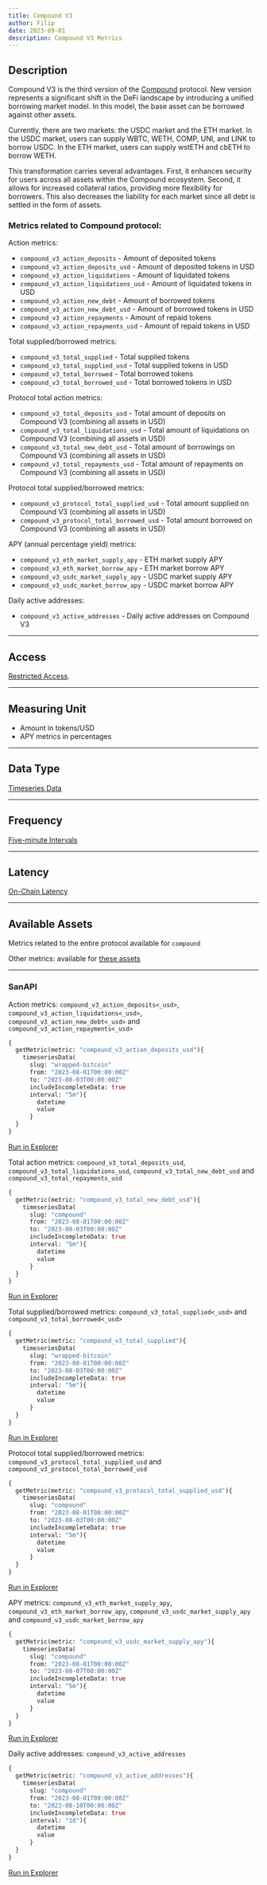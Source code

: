 ```yaml
---
title: Compound V3
author: Filip
date: 2023-09-01
description: Compound V3 Metrics
---
```


## Description
Compound V3 is the third version of the [Compound](https://compound.finance/) protocol.
New version represents a significant shift in the DeFi landscape by introducing 
a unified borrowing market model. In this model, the base asset can be borrowed 
against other assets.

Currently, there are two markets: the USDC market and the ETH market. 
In the USDC market, users can supply WBTC, WETH, COMP, UNI, and LINK to borrow USDC. 
In the ETH market, users can supply wstETH and cbETH to borrow WETH.

This transformation carries several advantages. First, it enhances security 
for users across all assets within the Compound ecosystem. Second, it allows 
for increased collateral ratios, providing more flexibility for borrowers. 
This also decreases the liability for each market since all debt is settled in 
the form of assets.

### Metrics related to Compound protocol:

Action metrics:
* `compound_v3_action_deposits` - Amount of deposited tokens
* `compound_v3_action_deposits_usd` - Amount of deposited tokens in USD
* `compound_v3_action_liquidations` - Amount of liquidated tokens
* `compound_v3_action_liquidations_usd` - Amount of liquidated tokens in USD
* `compound_v3_action_new_debt` - Amount of borrowed tokens
* `compound_v3_action_new_debt_usd` - Amount of borrowed tokens in USD
* `compound_v3_action_repayments` - Amount of repaid tokens
* `compound_v3_action_repayments_usd` - Amount of repaid tokens in USD

Total supplied/borrowed metrics:
* `compound_v3_total_supplied` - Total supplied tokens
* `compound_v3_total_supplied_usd` - Total supplied tokens in USD
* `compound_v3_total_borrowed` - Total borrowed tokens
* `compound_v3_total_borrowed_usd` - Total borrowed tokens in USD

Protocol total action metrics:
* `compound_v3_total_deposits_usd` - Total amount of deposits on Compound V3 (combining all assets in USD)
* `compound_v3_total_liquidations_usd` - Total amount of liquidations on Compound V3 (combining all assets in USD)
* `compound_v3_total_new_debt_usd` - Total amount of borrowings on Compound V3 (combining all assets in USD)
* `compound_v3_total_repayments_usd` - Total amount of repayments on Compound V3 (combining all assets in USD)

Protocol total supplied/borrowed metrics:
* `compound_v3_protocol_total_supplied_usd` - Total amount supplied on Compound V3 (combining all assets in USD)
* `compound_v3_protocol_total_borrowed_usd` - Total amount borrowed on Compound V3 (combining all assets in USD)

APY (annual percentage yield) metrics:
* `compound_v3_eth_market_supply_apy` - ETH market supply APY
* `compound_v3_eth_market_borrow_apy` - ETH market borrow APY
* `compound_v3_usdc_market_supply_apy` - USDC market supply APY
* `compound_v3_usdc_market_borrow_apy` - USDC market borrow APY 

Daily active addresses:
* `compound_v3_active_addresses` - Daily active addresses on Compound V3

---

## Access

[Restricted Access](/metrics/details/access#restricted-access).

---

## Measuring Unit

* Amount in tokens/USD
* APY metrics in percentages

---

## Data Type

[Timeseries Data](/metrics/details/data-type#timeseries-data)

---

## Frequency

[Five-minute Intervals](/metrics/details/frequency#five-minute-frequency)

---

## Latency

[On-Chain Latency](/metrics/details/latency#on-chain-latency)

---

## Available Assets

Metrics related to the entire protocol available for `compound`

Other metrics: 
available for [these assets](<https://api.santiment.net/graphiql?query=%7B%0A%20%20getMetric(metric%3A%20%22compound_v3_action_deposits%22)%7B%0A%20%20%20%20metadata%7B%0A%20%20%20%20%20%20availableSlugs%0A%20%20%20%20%7D%0A%20%20%7D%0A%7D>)

---

### SanAPI

Action metrics: `compound_v3_action_deposits<_usd>`, `compound_v3_action_liquidations<_usd>`, 
`compound_v3_action_new_debt<_usd>` and `compound_v3_action_repayments<_usd>`

```graphql
{
  getMetric(metric: "compound_v3_action_deposits_usd"){
    timeseriesData(
      slug: "wrapped-bitcoin"
      from: "2023-08-01T00:00:00Z"
      to: "2023-08-03T00:00:00Z"
      includeIncompleteData: true
      interval: "5m"){
        datetime
        value
      }
  }
}
```
[Run in Explorer](<https://api.santiment.net/graphiql?query=%7B%0A%20%20getMetric(metric%3A%20%22compound_v3_action_deposits_usd%22)%7B%0A%20%20%20%20timeseriesData(%0A%20%20%20%20%20%20slug%3A%20%22wrapped-bitcoin%22%0A%20%20%20%20%20%20from%3A%20%222023-08-01T00%3A00%3A00Z%22%0A%20%20%20%20%20%20to%3A%20%222023-08-03T00%3A00%3A00Z%22%0A%20%20%20%20%20%20includeIncompleteData%3A%20true%0A%20%20%20%20%20%20interval%3A%20%225m%22)%7B%0A%20%20%20%20%20%20%20%20datetime%0A%20%20%20%20%20%20%20%20value%0A%20%20%20%20%20%20%7D%0A%20%20%7D%0A%7D>)

Total action metrics: `compound_v3_total_deposits_usd`, `compound_v3_total_liquidations_usd`, 
`compound_v3_total_new_debt_usd` and `compound_v3_total_repayments_usd`

```graphql
{
  getMetric(metric: "compound_v3_total_new_debt_usd"){
    timeseriesData(
      slug: "compound"
      from: "2023-08-01T00:00:00Z"
      to: "2023-08-03T00:00:00Z"
      includeIncompleteData: true
      interval: "5m"){
        datetime
        value
      }
  }
}
```
[Run in Explorer](<https://api.santiment.net/graphiql?query=%7B%0A%20%20getMetric(metric%3A%20%22compound_v3_total_new_debt_usd%22)%7B%0A%20%20%20%20timeseriesData(%0A%20%20%20%20%20%20slug%3A%20%22compound%22%0A%20%20%20%20%20%20from%3A%20%222023-08-01T00%3A00%3A00Z%22%0A%20%20%20%20%20%20to%3A%20%222023-08-03T00%3A00%3A00Z%22%0A%20%20%20%20%20%20includeIncompleteData%3A%20true%0A%20%20%20%20%20%20interval%3A%20%225m%22)%7B%0A%20%20%20%20%20%20%20%20datetime%0A%20%20%20%20%20%20%20%20value%0A%20%20%20%20%20%20%7D%0A%20%20%7D%0A%7D>)

Total supplied/borrowed metrics: `compound_v3_total_supplied<_usd>` and 
`compound_v3_total_borrowed<_usd>`

```graphql
{
  getMetric(metric: "compound_v3_total_supplied"){
    timeseriesData(
      slug: "wrapped-bitcoin"
      from: "2023-08-01T00:00:00Z"
      to: "2023-08-03T00:00:00Z"
      includeIncompleteData: true
      interval: "5m"){
        datetime
        value
      }
  }
}
```
[Run in Explorer](<https://api.santiment.net/graphiql?query=%7B%0A%20%20getMetric(metric%3A%20%22compound_v3_total_supplied%22)%7B%0A%20%20%20%20timeseriesData(%0A%20%20%20%20%20%20slug%3A%20%22wrapped-bitcoin%22%0A%20%20%20%20%20%20from%3A%20%222023-08-01T00%3A00%3A00Z%22%0A%20%20%20%20%20%20to%3A%20%222023-08-03T00%3A00%3A00Z%22%0A%20%20%20%20%20%20includeIncompleteData%3A%20true%0A%20%20%20%20%20%20interval%3A%20%225m%22)%7B%0A%20%20%20%20%20%20%20%20datetime%0A%20%20%20%20%20%20%20%20value%0A%20%20%20%20%20%20%7D%0A%20%20%7D%0A%7D>)

Protocol total supplied/borrowed metrics: `compound_v3_protocol_total_supplied_usd` and 
`compound_v3_protocol_total_borrowed_usd`

```graphql
{
  getMetric(metric: "compound_v3_protocol_total_supplied_usd"){
    timeseriesData(
      slug: "compound"
      from: "2023-08-01T00:00:00Z"
      to: "2023-08-03T00:00:00Z"
      includeIncompleteData: true
      interval: "5m"){
        datetime
        value
      }
  }
}
```
[Run in Explorer](<https://api.santiment.net/graphiql?query=%7B%0A%20%20getMetric(metric%3A%20%22compound_v3_protocol_total_supplied_usd%22)%7B%0A%20%20%20%20timeseriesData(%0A%20%20%20%20%20%20slug%3A%20%22compound%22%0A%20%20%20%20%20%20from%3A%20%222023-08-01T00%3A00%3A00Z%22%0A%20%20%20%20%20%20to%3A%20%222023-08-03T00%3A00%3A00Z%22%0A%20%20%20%20%20%20includeIncompleteData%3A%20true%0A%20%20%20%20%20%20interval%3A%20%225m%22)%7B%0A%20%20%20%20%20%20%20%20datetime%0A%20%20%20%20%20%20%20%20value%0A%20%20%20%20%20%20%7D%0A%20%20%7D%0A%7D>)

APY metrics: `compound_v3_eth_market_supply_apy`, `compound_v3_eth_market_borrow_apy`, 
`compound_v3_usdc_market_supply_apy` and `compound_v3_usdc_market_borrow_apy`

```graphql
{
  getMetric(metric: "compound_v3_usdc_market_supply_apy"){
    timeseriesData(
      slug: "compound"
      from: "2023-08-01T00:00:00Z"
      to: "2023-08-07T00:00:00Z"
      includeIncompleteData: true
      interval: "5m"){
        datetime
        value
      }
  }
}
```
[Run in Explorer](<https://api.santiment.net/graphiql?query=%7B%0A%20%20getMetric(metric%3A%20%22compound_v3_usdc_market_supply_apy%22)%7B%0A%20%20%20%20timeseriesData(%0A%20%20%20%20%20%20slug%3A%20%22compound%22%0A%20%20%20%20%20%20from%3A%20%222023-08-01T00%3A00%3A00Z%22%0A%20%20%20%20%20%20to%3A%20%222023-08-07T00%3A00%3A00Z%22%0A%20%20%20%20%20%20includeIncompleteData%3A%20true%0A%20%20%20%20%20%20interval%3A%20%225m%22)%7B%0A%20%20%20%20%20%20%20%20datetime%0A%20%20%20%20%20%20%20%20value%0A%20%20%20%20%20%20%7D%0A%20%20%7D%0A%7D>)

Daily active addresses: `compound_v3_active_addresses`

```graphql
{
  getMetric(metric: "compound_v3_active_addresses"){
    timeseriesData(
      slug: "compound"
      from: "2023-08-01T00:00:00Z"
      to: "2023-08-10T00:00:00Z"
      includeIncompleteData: true
      interval: "1d"){
        datetime
        value
      }
  }
}
```
[Run in Explorer](<https://api.santiment.net/graphiql?query=%7B%0A%20%20getMetric(metric%3A%20%22compound_v3_active_addresses%22)%7B%0A%20%20%20%20timeseriesData(%0A%20%20%20%20%20%20slug%3A%20%22compound%22%0A%20%20%20%20%20%20from%3A%20%222023-08-01T00%3A00%3A00Z%22%0A%20%20%20%20%20%20to%3A%20%222023-08-10T00%3A00%3A00Z%22%0A%20%20%20%20%20%20includeIncompleteData%3A%20true%0A%20%20%20%20%20%20interval%3A%20%221d%22)%7B%0A%20%20%20%20%20%20%20%20datetime%0A%20%20%20%20%20%20%20%20value%0A%20%20%20%20%20%20%7D%0A%20%20%7D%0A%7D>)
